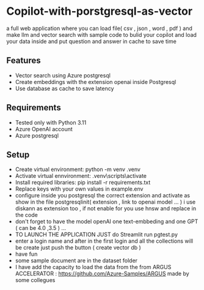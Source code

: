 # Copilot-with-porstgresql-as-vector
a full web application where you can load file( csv , json , word , pdf ) and make llm and vector search with sample code to bulid your copilot and load your data inside and put question and answer in cache to save time


## Features
- Vector search using Azure postgresql
- Create embeddings with the extension openai inside Postgresql 
- Use database as cache to save latency

## Requirements
- Tested only with Python 3.11
- Azure OpenAI account
- Azure postgresql

## Setup
- Create virtual environment: python -m venv .venv
- Activate virtual ennvironment: .venv\scripts\activate
- Install required libraries: pip install -r requirements.txt
- Replace keys with your own values in example.env
- configure inside you postgresql the correct extension and activate as show in the file postgresqlinit( extension , link to openai model ... ) i use diskann as extension too , if not enable for you use hnsw and replace in the code 
- don't forget to have the model openAI one text-embbeding and one GPT ( can be 4.0 ,3.5 ) ...
- TO LAUNCH THE APPLICATION JUST do Streamlit run pgtest.py
- enter a login name and after in the first login and all the collections will be create just push the button ( create vector db  )
- have fun
- some sample document are in the dataset folder
- I have add the capacity to load the data from the from ARGUS ACCELERATOR : https://github.com/Azure-Samples/ARGUS made by some collegues 

